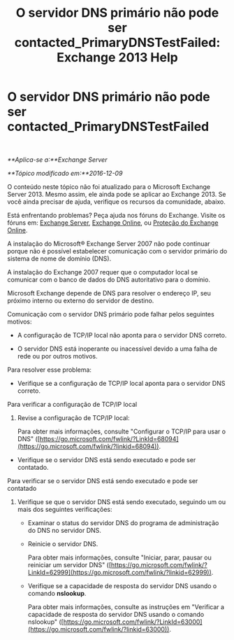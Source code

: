 ﻿---
title: 'O servidor DNS primário não pode ser contacted_PrimaryDNSTestFailed: Exchange 2013 Help'
TOCTitle: O servidor DNS primário não pode ser contacted_PrimaryDNSTestFailed
ms:assetid: 5b39cb64-c8f1-4fd3-843b-ecd23f99fe3a
ms:mtpsurl: https://technet.microsoft.com/pt-br/library/ms.exch.setupreadiness.primarydnstestfailed(v=EXCHG.150)
ms:contentKeyID: 50485676
ms.date: 05/22/2018
mtps_version: v=EXCHG.150
ms.translationtype: MT
---

# O servidor DNS primário não pode ser contacted\_PrimaryDNSTestFailed

 

_**Aplica-se a:**Exchange Server_

_**Tópico modificado em:**2016-12-09_

O conteúdo neste tópico não foi atualizado para o Microsoft Exchange Server 2013. Mesmo assim, ele ainda pode se aplicar ao Exchange 2013. Se você ainda precisar de ajuda, verifique os recursos da comunidade, abaixo.

Está enfrentando problemas? Peça ajuda nos fóruns do Exchange. Visite os fóruns em: [Exchange Server](https://go.microsoft.com/fwlink/p/?linkid=60612), [Exchange Online](https://go.microsoft.com/fwlink/p/?linkid=267542), ou [Proteção do Exchange Online](https://go.microsoft.com/fwlink/p/?linkid=285351).

A instalação do Microsoft® Exchange Server 2007 não pode continuar porque não é possível estabelecer comunicação com o servidor primário do sistema de nome de domínio (DNS).

A instalação do Exchange 2007 requer que o computador local se comunicar com o banco de dados do DNS autoritativo para o domínio.

Microsoft Exchange depende de DNS para resolver o endereço IP, seu próximo interno ou externo do servidor de destino.

Comunicação com o servidor DNS primário pode falhar pelos seguintes motivos:

  - A configuração de TCP/IP local não aponta para o servidor DNS correto.

  - O servidor DNS está inoperante ou inacessível devido a uma falha de rede ou por outros motivos.

Para resolver esse problema:

  - Verifique se a configuração de TCP/IP local aponta para o servidor DNS correto.

Para verificar a configuração de TCP/IP local

1.  Revise a configuração de TCP/IP local:
    
    Para obter mais informações, consulte "Configurar o TCP/IP para usar o DNS" ([https://go.microsoft.com/fwlink/?LinkId=68094](https://go.microsoft.com/fwlink/?linkid=68094)).

<!-- end list -->

  - Verifique se o servidor DNS está sendo executado e pode ser contatado.

Para verificar se o servidor DNS está sendo executado e pode ser contatado

1.  Verifique se que o servidor DNS está sendo executado, seguindo um ou mais dos seguintes verificações:
    
      - Examinar o status do servidor DNS do programa de administração do DNS no servidor DNS.
    
      - Reinicie o servidor DNS.
        
        Para obter mais informações, consulte "Iniciar, parar, pausar ou reiniciar um servidor DNS" ([https://go.microsoft.com/fwlink/?LinkId=62999](https://go.microsoft.com/fwlink/?linkid=62999)).
    
      - Verifique se a capacidade de resposta do servidor DNS usando o comando **nslookup**.
        
        Para obter mais informações, consulte as instruções em "Verificar a capacidade de resposta do servidor DNS usando o comando nslookup" ([https://go.microsoft.com/fwlink/?LinkId=63000](https://go.microsoft.com/fwlink/?linkid=63000)).

